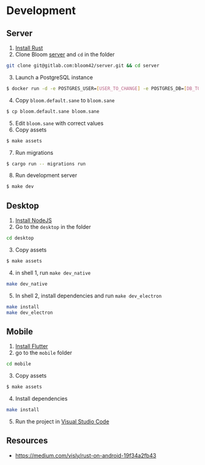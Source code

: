 # Development


## Server

1. [Install Rust](/engineering/setup.html#rust)
2. Clone Bloom [server](https://gitlab.com/bloom42/server) and `cd` in the folder
```sh
git clone git@gitlab.com:bloom42/server.git && cd server
```
3. Launch a PostgreSQL instance
```sh
$ docker run -d -e POSTGRES_USER=[USER_TO_CHANGE] -e POSTGRES_DB=[DB_TO_CHANGE] -e POSTGRES_PASSWORD=[PASSWORD_TO_CHANGE] -p 5432:5432 postgres:11
```
4. Copy `bloom.default.sane` to `bloom.sane`
```sh
$ cp bloom.default.sane bloom.sane
```
5. Edit `bloom.sane` with correct values
6. Copy assets
```sh
$ make assets
```
7. Run migrations
```sh
$ cargo run -- migrations run
```
8. Run development server
```sh
$ make dev
```


## Desktop

1. [Install NodeJS](/engineering/setup.html#nodejs)
2. Go to the `desktop` in the folder
```sh
cd desktop
```
3. Copy assets
```sh
$ make assets
```
4. in shell 1, run `make dev_native`
```sh
make dev_native
```
5. In shell 2, install dependencies and run `make dev_electron`
```sh
make install
make dev_electron
```


## Mobile

1. [Install Flutter](/engineering/setup.html#flutter)
2. go to the `mobile` folder
```sh
cd mobile
```
3. Copy assets
```sh
$ make assets
```
4. Install dependencies
```sh
make install
```
5. Run the project in [Visual Studio Code](/engineering/setup.html#visual-studio-code)


## Resources

* https://medium.com/visly/rust-on-android-19f34a2fb43
